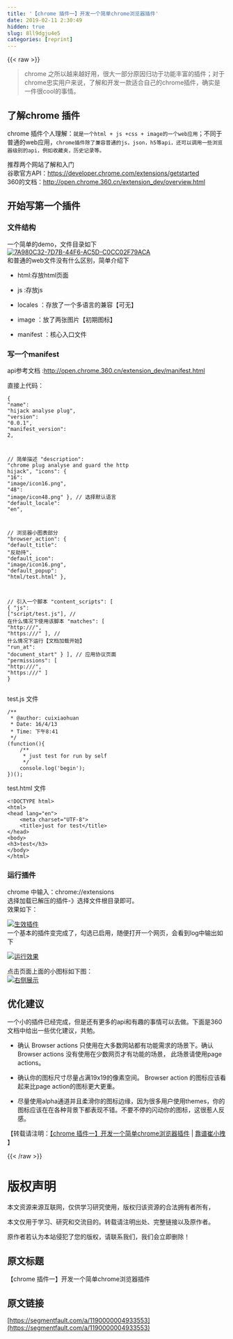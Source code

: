 ```yaml
---
title: '【chrome 插件一】开发一个简单chrome浏览器插件' 
date: 2019-02-11 2:30:49
hidden: true
slug: 8ll9dgju4e5
categories: [reprint]
---
```


{{< raw >}}

                    
<blockquote><p>chrome 之所以越来越好用，很大一部分原因归功于功能丰富的插件；对于chrome忠实用户来说，了解和开发一款适合自己的chrome插件，确实是一件很cool的事情。</p></blockquote>
<h2 id="articleHeader0">了解chrome 插件</h2>
<p>chrome 插件个人理解：<code>就是一个html + js +css + image的一个web应用</code>；不同于普通的web应用，<code>chrome插件除了兼容普通的js，json，h5等api，还可以调用一些浏览器级别的api，例如收藏夹，历史记录等。</code></p>
<p>推荐两个网站了解和入门<br>谷歌官方API：<a href="https://developer.chrome.com/extensions/getstarted" rel="nofollow noreferrer" target="_blank">https://developer.chrome.com/extensions/getstarted</a><br>360的文档：<a href="http://open.chrome.360.cn/extension_dev/overview.html" rel="nofollow noreferrer" target="_blank">http://open.chrome.360.cn/extension_dev/overview.html</a></p>
<h2 id="articleHeader1">开始写第一个插件</h2>
<h3 id="articleHeader2">文件结构</h3>
<p>一个简单的demo，文件目录如下<br><a href="http://cuihuan.net/wp-content/uploads/2016/04/7A980C32-7D7B-44F6-AC5D-C0CC02F79ACA.png" rel="nofollow noreferrer" target="_blank"><span class="img-wrap"><img data-src="http://cuihuan.net/wp-content/uploads/2016/04/7A980C32-7D7B-44F6-AC5D-C0CC02F79ACA.png" src="https://static.alili.techhttp://cuihuan.net/wp-content/uploads/2016/04/7A980C32-7D7B-44F6-AC5D-C0CC02F79ACA.png" alt="7A980C32-7D7B-44F6-AC5D-C0CC02F79ACA" title="7A980C32-7D7B-44F6-AC5D-C0CC02F79ACA" style="cursor: pointer; display: inline;"></span></a><br>和普通的web文件没有什么区别，简单介绍下</p>
<ul>
<li><p>html:存放html页面</p></li>
<li><p>js :存放js</p></li>
<li><p>locales ：存放了一个多语言的兼容【可无】</p></li>
<li><p>image ：放了两张图片【初期图标】</p></li>
<li><p>manifest ：核心入口文件</p></li>
</ul>
<h3 id="articleHeader3">写一个manifest</h3>
<p>api参考文档 :<a href="http://open.chrome.360.cn/extension_dev/manifest.html" rel="nofollow noreferrer" target="_blank">http://open.chrome.360.cn/extension_dev/manifest.html</a></p>
<p>直接上代码：</p>
<div class="widget-codetool" style="display:none;">
      <div class="widget-codetool--inner">
      <span class="selectCode code-tool" data-toggle="tooltip" data-placement="top" title="" data-original-title="全选"></span>
      <span type="button" class="copyCode code-tool" data-toggle="tooltip" data-placement="top" data-clipboard-text="{
  &quot;name&quot;: &quot;hijack analyse plug&quot;,
  &quot;version&quot;: &quot;0.0.1&quot;,
  &quot;manifest_version&quot;: 2,

  // 简单描述
  &quot;description&quot;: &quot;chrome plug analyse and guard the http hijack&quot;,
  &quot;icons&quot;: {
    &quot;16&quot;: &quot;image/icon16.png&quot;,
    &quot;48&quot;: &quot;image/icon48.png&quot;
  },
  // 选择默认语言
  &quot;default_locale&quot;: &quot;en&quot;,

  // 浏览器小图表部分
  &quot;browser_action&quot;: {
    &quot;default_title&quot;: &quot;反劫持&quot;,
    &quot;default_icon&quot;: &quot;image/icon16.png&quot;,
    &quot;default_popup&quot;: &quot;html/test.html&quot;
  },

  // 引入一个脚本
  &quot;content_scripts&quot;: [
    {
      &quot;js&quot;: [&quot;script/test.js&quot;],
      // 在什么情况下使用该脚本
      &quot;matches&quot;: [
        &quot;http://*/*&quot;,
        &quot;https://*/*&quot;
      ],
      // 什么情况下运行【文档加载开始】
      &quot;run_at&quot;: &quot;document_start&quot;
    }
  ],
  // 应用协议页面
  &quot;permissions&quot;: [
    &quot;http://*/*&quot;,
    &quot;https://*/*&quot;
  ]
}" title="" data-original-title="复制"></span>
      <span type="button" class="saveToNote code-tool" data-toggle="tooltip" data-placement="top" title="" data-original-title="放进笔记"></span>
      </div>
      </div><pre class="hljs clojure"><code>{
  <span class="hljs-string">"name"</span>: <span class="hljs-string">"hijack analyse plug"</span>,
  <span class="hljs-string">"version"</span>: <span class="hljs-string">"0.0.1"</span>,
  <span class="hljs-string">"manifest_version"</span>: <span class="hljs-number">2</span>,

  // 简单描述
  <span class="hljs-string">"description"</span>: <span class="hljs-string">"chrome plug analyse and guard the http hijack"</span>,
  <span class="hljs-string">"icons"</span>: {
    <span class="hljs-string">"16"</span>: <span class="hljs-string">"image/icon16.png"</span>,
    <span class="hljs-string">"48"</span>: <span class="hljs-string">"image/icon48.png"</span>
  },
  // 选择默认语言
  <span class="hljs-string">"default_locale"</span>: <span class="hljs-string">"en"</span>,

  // 浏览器小图表部分
  <span class="hljs-string">"browser_action"</span>: {
    <span class="hljs-string">"default_title"</span>: <span class="hljs-string">"反劫持"</span>,
    <span class="hljs-string">"default_icon"</span>: <span class="hljs-string">"image/icon16.png"</span>,
    <span class="hljs-string">"default_popup"</span>: <span class="hljs-string">"html/test.html"</span>
  },

  // 引入一个脚本
  <span class="hljs-string">"content_scripts"</span>: [
    {
      <span class="hljs-string">"js"</span>: [<span class="hljs-string">"script/test.js"</span>],
      // 在什么情况下使用该脚本
      <span class="hljs-string">"matches"</span>: [
        <span class="hljs-string">"http://*/*"</span>,
        <span class="hljs-string">"https://*/*"</span>
      ],
      // 什么情况下运行【文档加载开始】
      <span class="hljs-string">"run_at"</span>: <span class="hljs-string">"document_start"</span>
    }
  ],
  // 应用协议页面
  <span class="hljs-string">"permissions"</span>: [
    <span class="hljs-string">"http://*/*"</span>,
    <span class="hljs-string">"https://*/*"</span>
  ]
}</code></pre>
<p>test.js 文件</p>
<div class="widget-codetool" style="display:none;">
      <div class="widget-codetool--inner">
      <span class="selectCode code-tool" data-toggle="tooltip" data-placement="top" title="" data-original-title="全选"></span>
      <span type="button" class="copyCode code-tool" data-toggle="tooltip" data-placement="top" data-clipboard-text="/**
 * @author: cuixiaohuan
 * Date: 16/4/13
 * Time: 下午8:41
 */
(function(){
    /**
     * just test for run by self
     */
    console.log('begin');
})();" title="" data-original-title="复制"></span>
      <span type="button" class="saveToNote code-tool" data-toggle="tooltip" data-placement="top" title="" data-original-title="放进笔记"></span>
      </div>
      </div><pre class="hljs javascript"><code><span class="hljs-comment">/**
 * @author: cuixiaohuan
 * Date: 16/4/13
 * Time: 下午8:41
 */</span>
(<span class="hljs-function"><span class="hljs-keyword">function</span>(<span class="hljs-params"></span>)</span>{
    <span class="hljs-comment">/**
     * just test for run by self
     */</span>
    <span class="hljs-built_in">console</span>.log(<span class="hljs-string">'begin'</span>);
})();</code></pre>
<p>test.html 文件</p>
<div class="widget-codetool" style="display:none;">
      <div class="widget-codetool--inner">
      <span class="selectCode code-tool" data-toggle="tooltip" data-placement="top" title="" data-original-title="全选"></span>
      <span type="button" class="copyCode code-tool" data-toggle="tooltip" data-placement="top" data-clipboard-text="<!DOCTYPE html>
<html>
<head lang=&quot;en&quot;>
    <meta charset=&quot;UTF-8&quot;>
    <title>just for test</title>
</head>
<body>
<h3>test</h3>
</body>
</html>" title="" data-original-title="复制"></span>
      <span type="button" class="saveToNote code-tool" data-toggle="tooltip" data-placement="top" title="" data-original-title="放进笔记"></span>
      </div>
      </div><pre class="hljs xml"><code><span class="hljs-meta">&lt;!DOCTYPE html&gt;</span>
<span class="hljs-tag">&lt;<span class="hljs-name">html</span>&gt;</span>
<span class="hljs-tag">&lt;<span class="hljs-name">head</span> <span class="hljs-attr">lang</span>=<span class="hljs-string">"en"</span>&gt;</span>
    <span class="hljs-tag">&lt;<span class="hljs-name">meta</span> <span class="hljs-attr">charset</span>=<span class="hljs-string">"UTF-8"</span>&gt;</span>
    <span class="hljs-tag">&lt;<span class="hljs-name">title</span>&gt;</span>just for test<span class="hljs-tag">&lt;/<span class="hljs-name">title</span>&gt;</span>
<span class="hljs-tag">&lt;/<span class="hljs-name">head</span>&gt;</span>
<span class="hljs-tag">&lt;<span class="hljs-name">body</span>&gt;</span>
<span class="hljs-tag">&lt;<span class="hljs-name">h3</span>&gt;</span>test<span class="hljs-tag">&lt;/<span class="hljs-name">h3</span>&gt;</span>
<span class="hljs-tag">&lt;/<span class="hljs-name">body</span>&gt;</span>
<span class="hljs-tag">&lt;/<span class="hljs-name">html</span>&gt;</span></code></pre>
<h3 id="articleHeader4">运行插件</h3>
<p>chrome 中输入：chrome://extensions<br>选择加载已解压的插件-》选择文件根目录即可。<br>效果如下：</p>
<p><a href="http://cuihuan.net/wp-content/uploads/2016/04/475BA7E7-29F3-48AF-9990-2B73FF1B4B56.png" rel="nofollow noreferrer" target="_blank"><span class="img-wrap"><img data-src="http://cuihuan.net/wp-content/uploads/2016/04/475BA7E7-29F3-48AF-9990-2B73FF1B4B56.png" src="https://static.alili.techhttp://cuihuan.net/wp-content/uploads/2016/04/475BA7E7-29F3-48AF-9990-2B73FF1B4B56.png" alt="生效插件" title="生效插件" style="cursor: pointer; display: inline;"></span></a><br>一个基本的插件变完成了，勾选已启用，随便打开一个网页，会看到log中输出如下</p>
<p><a href="http://cuihuan.net/wp-content/uploads/2016/04/50F1039A-71C0-463F-A60D-C95527985C7E.png" rel="nofollow noreferrer" target="_blank"><span class="img-wrap"><img data-src="http://cuihuan.net/wp-content/uploads/2016/04/50F1039A-71C0-463F-A60D-C95527985C7E.png" src="https://static.alili.techhttp://cuihuan.net/wp-content/uploads/2016/04/50F1039A-71C0-463F-A60D-C95527985C7E.png" alt="运行效果" title="运行效果" style="cursor: pointer; display: inline;"></span></a></p>
<p>点击页面上面的小图标如下图：<br><a href="http://cuihuan.net/wp-content/uploads/2016/04/25CF59DD-0666-4A6F-ACA3-683D1FEEA346.png" rel="nofollow noreferrer" target="_blank"><span class="img-wrap"><img data-src="http://cuihuan.net/wp-content/uploads/2016/04/25CF59DD-0666-4A6F-ACA3-683D1FEEA346.png" src="https://static.alili.techhttp://cuihuan.net/wp-content/uploads/2016/04/25CF59DD-0666-4A6F-ACA3-683D1FEEA346.png" alt="右侧展示" title="右侧展示" style="cursor: pointer;"></span></a></p>
<h2 id="articleHeader5">优化建议</h2>
<p>一个小的插件已经完成，但是还有更多的api和有趣的事情可以去做。下面是360文档中给出一些优化建议，共勉。</p>
<ul>
<li><p>确认 Browser actions 只使用在大多数网站都有功能需求的场景下。确认 Browser actions 没有使用在少数网页才有功能的场景， 此场景请使用page actions。</p></li>
<li><p>确认你的图标尺寸尽量占满19x19的像素空间。 Browser action 的图标应该看起来比page action的图标更大更重。</p></li>
<li><p>尽量使用alpha通道并且柔滑你的图标边缘，因为很多用户使用themes，你的图标应该在在各种背景下都表现不错。不要不停的闪动你的图标，这很惹人反感。</p></li>
</ul>
<p>【转载请注明：<a href="http://cuihuan.net/article/postmessage%E5%A4%84%E7%90%86iframe-%E8%B7%A8%E5%9F%9F%E9%97%AE%E9%A2%98.html" rel="nofollow noreferrer" target="_blank">【chrome 插件一】开发一个简单chrome浏览器插件</a> | <a href="http://cuihuan.net" rel="nofollow noreferrer" target="_blank">靠谱崔小拽</a> 】</p>

                
{{< /raw >}}

# 版权声明
本文资源来源互联网，仅供学习研究使用，版权归该资源的合法拥有者所有，

本文仅用于学习、研究和交流目的。转载请注明出处、完整链接以及原作者。

原作者若认为本站侵犯了您的版权，请联系我们，我们会立即删除！

## 原文标题
【chrome 插件一】开发一个简单chrome浏览器插件

## 原文链接
[https://segmentfault.com/a/1190000004933553](https://segmentfault.com/a/1190000004933553)

